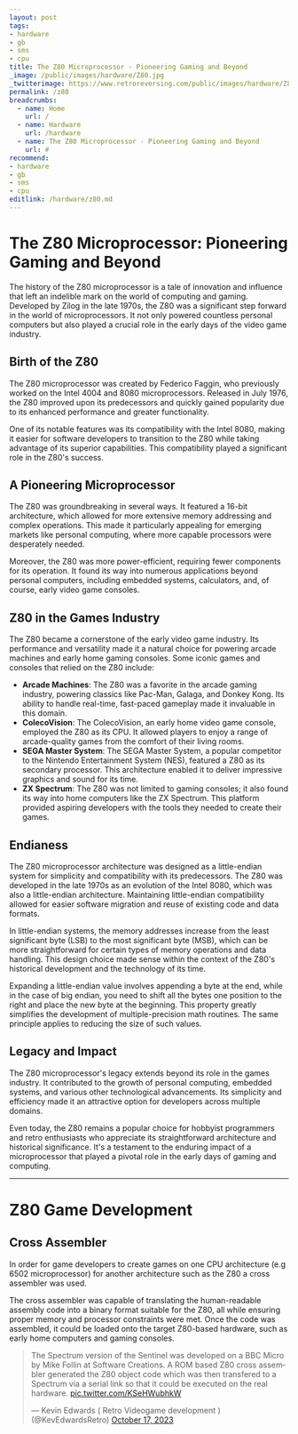 ```yaml
---
layout: post
tags: 
- hardware
- gb
- sms
- cpu
title: The Z80 Microprocessor - Pioneering Gaming and Beyond
_image: /public/images/hardware/Z80.jpg
_twitterimage: https://www.retroreversing.com/public/images/hardware/Z80.jpg
permalink: /z80
breadcrumbs:
  - name: Home
    url: /
  - name: Hardware
    url: /hardware
  - name: The Z80 Microprocessor - Pioneering Gaming and Beyond
    url: #
recommend: 
- hardware
- gb
- sms
- cpu
editlink: /hardware/z80.md
---
```

# The Z80 Microprocessor: Pioneering Gaming and Beyond

The history of the Z80 microprocessor is a tale of innovation and influence that left an indelible mark on the world of computing and gaming. Developed by Zilog in the late 1970s, the Z80 was a significant step forward in the world of microprocessors. It not only powered countless personal computers but also played a crucial role in the early days of the video game industry.

## Birth of the Z80

The Z80 microprocessor was created by Federico Faggin, who previously worked on the Intel 4004 and 8080 microprocessors. Released in July 1976, the Z80 improved upon its predecessors and quickly gained popularity due to its enhanced performance and greater functionality.

One of its notable features was its compatibility with the Intel 8080, making it easier for software developers to transition to the Z80 while taking advantage of its superior capabilities. This compatibility played a significant role in the Z80's success.

## A Pioneering Microprocessor

The Z80 was groundbreaking in several ways. It featured a 16-bit architecture, which allowed for more extensive memory addressing and complex operations. This made it particularly appealing for emerging markets like personal computing, where more capable processors were desperately needed.

Moreover, the Z80 was more power-efficient, requiring fewer components for its operation. It found its way into numerous applications beyond personal computers, including embedded systems, calculators, and, of course, early video game consoles.

## Z80 in the Games Industry

The Z80 became a cornerstone of the early video game industry. Its performance and versatility made it a natural choice for powering arcade machines and early home gaming consoles. Some iconic games and consoles that relied on the Z80 include:

* **Arcade Machines**: The Z80 was a favorite in the arcade gaming industry, powering classics like Pac-Man, Galaga, and Donkey Kong. Its ability to handle real-time, fast-paced gameplay made it invaluable in this domain.
* **ColecoVision**: The ColecoVision, an early home video game console, employed the Z80 as its CPU. It allowed players to enjoy a range of arcade-quality games from the comfort of their living rooms.
* **SEGA Master System**: The SEGA Master System, a popular competitor to the Nintendo Entertainment System (NES), featured a Z80 as its secondary processor. This architecture enabled it to deliver impressive graphics and sound for its time.
* **ZX Spectrum**: The Z80 was not limited to gaming consoles; it also found its way into home computers like the ZX Spectrum. This platform provided aspiring developers with the tools they needed to create their games.

## Endianess
The Z80 microprocessor architecture was designed as a little-endian system for simplicity and compatibility with its predecessors. The Z80 was developed in the late 1970s as an evolution of the Intel 8080, which was also a little-endian architecture. Maintaining little-endian compatibility allowed for easier software migration and reuse of existing code and data formats.

In little-endian systems, the memory addresses increase from the least significant byte (LSB) to the most significant byte (MSB), which can be more straightforward for certain types of memory operations and data handling. This design choice made sense within the context of the Z80's historical development and the technology of its time.

Expanding a little-endian value involves appending a byte at the end, while in the case of big endian, you need to shift all the bytes one position to the right and place the new byte at the beginning. This property greatly simplifies the development of multiple-precision math routines. The same principle applies to reducing the size of such values.

## Legacy and Impact

The Z80 microprocessor's legacy extends beyond its role in the games industry. It contributed to the growth of personal computing, embedded systems, and various other technological advancements. Its simplicity and efficiency made it an attractive option for developers across multiple domains.

Even today, the Z80 remains a popular choice for hobbyist programmers and retro enthusiasts who appreciate its straightforward architecture and historical significance. It's a testament to the enduring impact of a microprocessor that played a pivotal role in the early days of gaming and computing.

---
# Z80 Game Development

## Cross Assembler
In order for game developers to create games on one CPU architecture (e.g 6502 microprocessor) for another architecture such as the Z80 a cross assembler was used.

The cross assembler was capable of translating the human-readable assembly code into a binary format suitable for the Z80, all while ensuring proper memory and processor constraints were met. Once the code was assembled, it could be loaded onto the target Z80-based hardware, such as early home computers and gaming consoles.

<blockquote class="twitter-tweet"><p lang="en" dir="ltr">The Spectrum version of the Sentinel was developed on a BBC Micro by Mike Follin at Software Creations. A ROM based Z80 cross assembler generated the Z80 object code which was then transfered to a Spectrum via a serial link so that it could be executed on the real hardware. <a href="https://t.co/KSeHWubhkW">pic.twitter.com/KSeHWubhkW</a></p>&mdash; Kevin Edwards ( Retro Videogame development ) (@KevEdwardsRetro) <a href="https://twitter.com/KevEdwardsRetro/status/1714246387745919371?ref_src=twsrc%5Etfw">October 17, 2023</a></blockquote> <script async src="https://platform.twitter.com/widgets.js" charset="utf-8"></script>